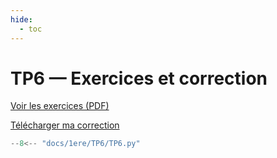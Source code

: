 ```yaml
---
hide:
  - toc
---
```


# TP6 — Exercices et correction

[Voir les exercices (PDF)](TP6/TP%20représentation%20graphique.pdf)

<a href="TP6/TP6.py" download>Télécharger ma correction</a>

```python
--8<-- "docs/1ere/TP6/TP6.py"
```
